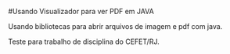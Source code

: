 #Usando Visualizador para ver PDF em JAVA

Usando bibliotecas para abrir arquivos de imagem e pdf com java.

Teste para trabalho de disciplina do CEFET/RJ.